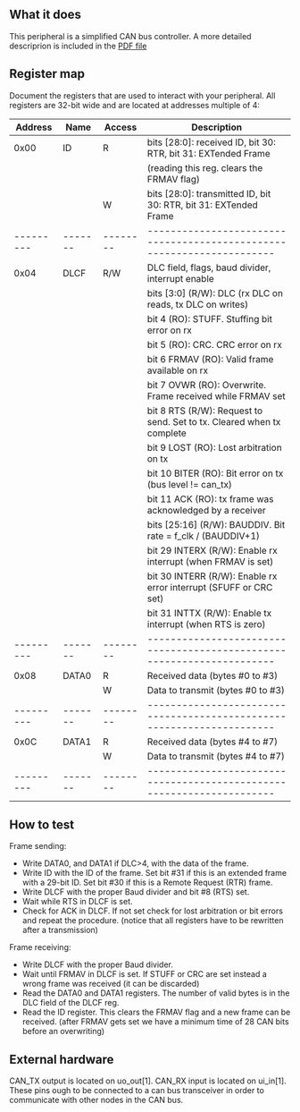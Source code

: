 <!---

This file is used to generate your project datasheet. Please fill in the information below and delete any unused
sections.

You can also include images in this folder and reference them in the markdown. Each image must be less than
512 kb in size, and the combined size of all images must be less than 1 MB.
-->

## What it does

This peripheral is a simplified CAN bus controller. A more detailed descriprion is included in the [PDF file](CANPerif.pdf)

## Register map

Document the registers that are used to interact with your peripheral.
All registers are 32-bit wide and are located at addresses multiple of 4:

| Address | Name  | Access | Description                                                          |
|---------|-------|--------|----------------------------------------------------------------------|
| 0x00    | ID    |   R    | bits [28:0]: received ID, bit 30: RTR, bit 31: EXTended Frame        |
|         |       |        |  (reading this reg. clears the FRMAV flag)                           |
|         |       |   W    | bits [28:0]: transmitted ID, bit 30: RTR, bit 31: EXTended Frame     |
|---------|-------|--------|----------------------------------------------------------------------|
| 0x04    | DLCF  |  R/W   | DLC field, flags, baud divider, interrupt enable                     |
|         |       |        | bits [3:0] (R/W): DLC (rx DLC on reads, tx DLC on writes)            |
|         |       |        | bit 4 (RO): STUFF. Stuffing bit error on rx                          |
|         |       |        | bit 5 (RO): CRC. CRC error on rx                                     |
|         |       |        | bit 6 FRMAV (RO): Valid frame available on rx                        |
|         |       |        | bit 7 OVWR (RO): Overwrite. Frame received while FRMAV set           |
|         |       |        | bit 8 RTS (R/W): Request to send. Set to tx. Cleared when tx complete|
|         |       |        | bit 9 LOST (RO): Lost arbitration on tx                              |
|         |       |        | bit 10 BITER (RO): Bit error on tx (bus level != can_tx)             |
|         |       |        | bit 11 ACK (RO): tx frame was acknowledged by a receiver             |
|         |       |        | bits [25:16] (R/W): BAUDDIV. Bit rate = f_clk / (BAUDDIV+1)          |
|         |       |        | bit 29 INTERX (R/W): Enable rx interrupt (when FRMAV is set)         |
|         |       |        | bit 30 INTERR (R/W): Enable rx error interrupt (SFUFF or CRC set)    |
|         |       |        | bit 31 INTTX (R/W): Enable tx interrupt (when RTS is zero)           |
|---------|-------|--------|----------------------------------------------------------------------|
| 0x08    | DATA0 |   R    | Received data (bytes #0 to #3)                                       |
|         |       |   W    | Data to transmit (bytes #0 to #3)                                    |
|---------|-------|--------|----------------------------------------------------------------------|
| 0x0C    | DATA1 |   R    | Received data (bytes #4 to #7)                                       |
|         |       |   W    | Data to transmit (bytes #4 to #7)                                    |
|---------|-------|--------|----------------------------------------------------------------------|


## How to test

Frame sending:
- Write DATA0, and DATA1 if DLC>4, with the data of the frame.
- Write ID with the ID of the frame. Set bit #31 if this is an extended frame with a 29-bit ID. Set
  bit #30 if this is a Remote Request (RTR) frame.
- Write DLCF with the proper Baud divider and bit #8 (RTS) set.
- Wait while RTS in DLCF is set.
- Check for ACK in DLCF. If not set check for lost arbitration or bit errors and repeat the procedure.
  (notice that all registers have to be rewritten after a transmission)

Frame receiving:
- Write DLCF with the proper Baud divider.
- Wait until FRMAV in DLCF is set. If STUFF or CRC are set instead a wrong frame was received (it 
  can be discarded)
- Read the DATA0 and DATA1 registers. The number of valid bytes is in the DLC field of the DLCF reg.
- Read the ID register. This clears the FRMAV flag and a new frame can be received.
  (after FRMAV gets set we have a minimum time of 28 CAN bits before an overwriting)


## External hardware

CAN_TX output is located on uo_out[1]. CAN_RX input is located on ui_in[1]. These pins ough to be
connected to a can bus transceiver in order to communicate with other nodes in the CAN bus.



